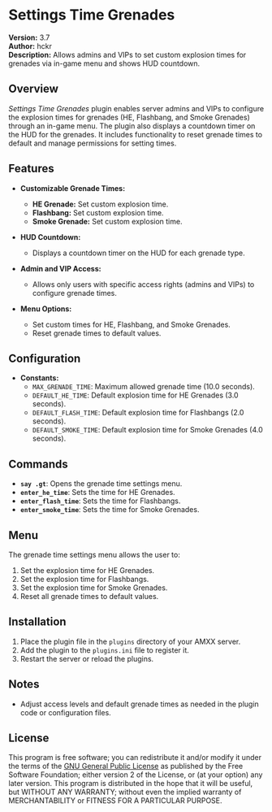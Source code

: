 # Settings Time Grenades

**Version:** 3.7  
**Author:** hckr  
**Description:** Allows admins and VIPs to set custom explosion times for grenades via in-game menu and shows HUD countdown.

## Overview

*Settings Time Grenades* plugin enables server admins and VIPs to configure the explosion times for grenades (HE, Flashbang, and Smoke Grenades) through an in-game menu. The plugin also displays a countdown timer on the HUD for the grenades. It includes functionality to reset grenade times to default and manage permissions for setting times.

## Features

- **Customizable Grenade Times:**
  - **HE Grenade:** Set custom explosion time.
  - **Flashbang:** Set custom explosion time.
  - **Smoke Grenade:** Set custom explosion time.
  
- **HUD Countdown:**
  - Displays a countdown timer on the HUD for each grenade type.

- **Admin and VIP Access:**
  - Allows only users with specific access rights (admins and VIPs) to configure grenade times.

- **Menu Options:**
  - Set custom times for HE, Flashbang, and Smoke Grenades.
  - Reset grenade times to default values.

## Configuration

- **Constants:**
  - `MAX_GRENADE_TIME`: Maximum allowed grenade time (10.0 seconds).
  - `DEFAULT_HE_TIME`: Default explosion time for HE Grenades (3.0 seconds).
  - `DEFAULT_FLASH_TIME`: Default explosion time for Flashbangs (2.0 seconds).
  - `DEFAULT_SMOKE_TIME`: Default explosion time for Smoke Grenades (4.0 seconds).

## Commands

- **`say .gt`**: Opens the grenade time settings menu.
- **`enter_he_time`**: Sets the time for HE Grenades.
- **`enter_flash_time`**: Sets the time for Flashbangs.
- **`enter_smoke_time`**: Sets the time for Smoke Grenades.

## Menu

The grenade time settings menu allows the user to:

1. Set the explosion time for HE Grenades.
2. Set the explosion time for Flashbangs.
3. Set the explosion time for Smoke Grenades.
4. Reset all grenade times to default values.

## Installation

1. Place the plugin file in the `plugins` directory of your AMXX server.
2. Add the plugin to the `plugins.ini` file to register it.
3. Restart the server or reload the plugins.

## Notes

- Adjust access levels and default grenade times as needed in the plugin code or configuration files.

## License

This program is free software; you can redistribute it and/or modify it under the terms of the [GNU General Public License](http://www.gnu.org/licenses/) as published by the Free Software Foundation; either version 2 of the License, or (at your option) any later version. This program is distributed in the hope that it will be useful, but WITHOUT ANY WARRANTY; without even the implied warranty of MERCHANTABILITY or FITNESS FOR A PARTICULAR PURPOSE.
